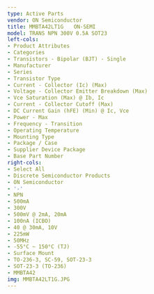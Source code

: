 ```yaml
---
type: Active Parts
vendor: ON Semiconductor
title: MMBTA42LT1G　　ON-SEMI
model: TRANS NPN 300V 0.5A SOT23
left-cols:
- Product Attributes
- Categories
- Transistors - Bipolar (BJT) - Single
- Manufacturer
- Series
- Transistor Type
- Current - Collector (Ic) (Max)
- Voltage - Collector Emitter Breakdown (Max)
- Vce Saturation (Max) @ Ib, Ic
- Current - Collector Cutoff (Max)
- DC Current Gain (hFE) (Min) @ Ic, Vce
- Power - Max
- Frequency - Transition
- Operating Temperature
- Mounting Type
- Package / Case
- Supplier Device Package
- Base Part Number
right-cols:
- Select All
- Discrete Semiconductor Products
- ON Semiconductor
- '-'
- NPN
- 500mA
- 300V
- 500mV @ 2mA, 20mA
- 100nA (ICBO)
- 40 @ 30mA, 10V
- 225mW
- 50MHz
- -55°C ~ 150°C (TJ)
- Surface Mount
- TO-236-3, SC-59, SOT-23-3
- SOT-23-3 (TO-236)
- MMBTA42
img: MMBTA42LT1G.JPG
---
```

